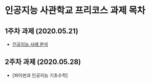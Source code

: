 # 인공지능 사관학교 프리코스 과제 목차

## 1주차 과제 (2020.05.21)
+ [인공지능 사례 분석](https://github.com/leonilpark/Janghoon_Park/blob/master/1주차%20과제(20.05.21).md)
## 2주차 과제 (2020.05.28)
+ [파이썬과 인공지능 기초수학]

